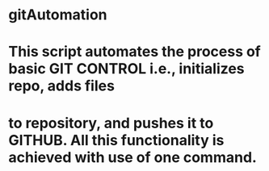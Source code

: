 # gitAutomation
# This script automates the process of  basic GIT CONTROL i.e., initializes repo, adds files
# to repository, and pushes it to GITHUB. All this functionality is achieved with use of one command.
